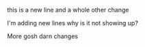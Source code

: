 this is a new line
and a whole other change

I'm adding new lines why is it not showing up?

More gosh darn changes